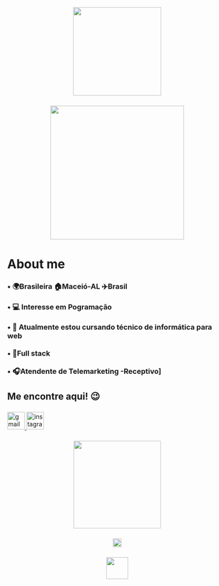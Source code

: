 <div align="center">
  <img height="202" src="https://logos.textgiraffe.com/logos/logo-name/Josiane-designstyle-birthday-m.png"  />
</div>

###

<div align="center">
  <img height="306" src="https://miro.medium.com/v2/resize:fit:1400/format:webp/1*yw0TnheAGN-LPneDaTlaxw.gif"  />
</div>

###

<h1 align="left">About me</h1>

###

<h3 align="left">• 🌍Brasileira 🏠Maceió-AL ✈️Brasil<br><br>• 💻 Interesse em Pogramação<br><br>• 📖 Atualmente estou cursando técnico de informática para web<br><br>• 🎯Full stack<br><br>• 🎧Atendente de Telemarketing -Receptivo]</h3>

###

<h2 align="left">Me encontre aqui! 😉</h2>

###

<div align="left">
  <a href="josianelourenco2000@gmail.com" target="_blank">
    <img src="https://img.shields.io/static/v1?message=Gmail&logo=gmail&label=&color=D14836&logoColor=white&labelColor=&style=flat" height="40" alt="gmail logo"  />
  </a>
  <a href="https://www.instagram.com/jo_lourenco_2000/" target="_blank">
    <img src="https://img.shields.io/static/v1?message=Instagram&logo=instagram&label=&color=E4405F&logoColor=white&labelColor=&style=flat" height="40" alt="instagram logo"  />
  </a>
</div>

###

<div align="left">
</div>

###

<h3 align="left"></h3>

###

<div align="center">
  <img height="200" src="https://blog.formacao.dev/content/images/size/w600/format/webp/2024/01/GitHub.png"  />
</div>

###

<div align="center">
  <img height="20" src="https://visitor-badge.laobi.icu/badge?page_id=jojo114548.jojo114548&left_color=darkorchid&left_text=VOLTE%20SEMPRE%20%E2%9D%A4%EF%B8%8F"  />
</div>

###

<div align="center">
  <img height="50" src="https://cdn.dribbble.com/users/1354693/screenshots/9961673/media/0a2ee90d8bd2210fb228caddc8d9d721.gif"  />
</div>

###

<br clear="both">

<h1 align="left"></h1>

###
